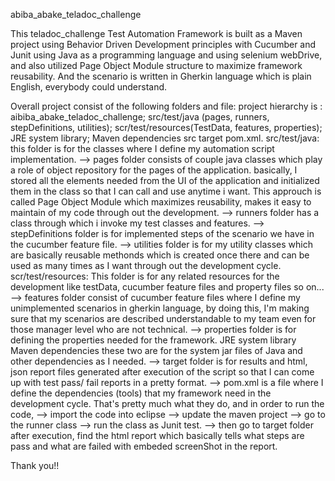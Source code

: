 abiba_abake_teladoc_challenge

This teladoc_challenge Test Automation Framework is built as a Maven project using Behavior Driven Development principles with Cucumber and Junit using Java as a programming language and using selenium webDrive, and also utilized Page Object Module structure to maximize framework reusability. And the scenario is written in Gherkin language which is plain English, everybody could understand.

Overall project consist of the following folders and file:
project hierarchy is : aibiba_abake_teladoc_challenge; src/test/java (pages, runners, stepDefinitions, utilities); scr/test/resources(TestData, features, properties); JRE system library; Maven dependencies src target pom.xml.
src/test/java: this folder is for the classes where I define my automation script implementation.
--> pages folder consists of couple java classes which play a role of object repository for the pages of the application. basically, I stored all the elements needed from the UI of the application and initialized them in the class so that I can call and use anytime i want. This approuch is called Page Object Module which maximizes reusability, makes it easy to maintain of my code through out the development.
--> runners folder has a class through which i invoke my test classes and features.
--> stepDefinitions folder is for implemented steps of the scenario we have in the cucumber feature file.
--> utilities folder is for my utility classes which are basically reusable methonds which is created once there and can be used as many times as I want through out the development cycle.
scr/test/resources: This folder is for any related resources for the development like testData, cucumber feature files and property files so on...
--> features folder consist of cucumber feature files where I define my unimplemented scenarios in gherkin language, by doing this, I'm making sure that my scenarios are described understandable to my team even for those manager level who are not technical.
--> properties folder is for defining the properties needed for the framework.
JRE system library Maven dependencies these two are for the system jar files of Java and other dependencies as I needed.
--> target folder is for results and html, json report files generated after execution of the script so that I can come up with test pass/ fail reports in a pretty format.
--> pom.xml is a file where I define the dependencies (tools) that my framework need in the development cycle.
That's pretty much what they do, and in order to run the code, --> import the code into eclipse --> update the maven project --> go to the runner class --> run the class as Junit test. --> then go to target folder after execution, find the html report which basically tells what steps are pass and what are failed with embeded screenShot in the report.

Thank you!!
